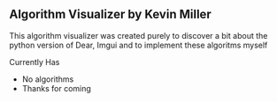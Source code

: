 ## Algorithm Visualizer by Kevin Miller

This algorithm visualizer was created purely to discover a bit about the python version of Dear, Imgui and to implement these algoritms myself

Currently Has

* No algorithms
* Thanks for coming